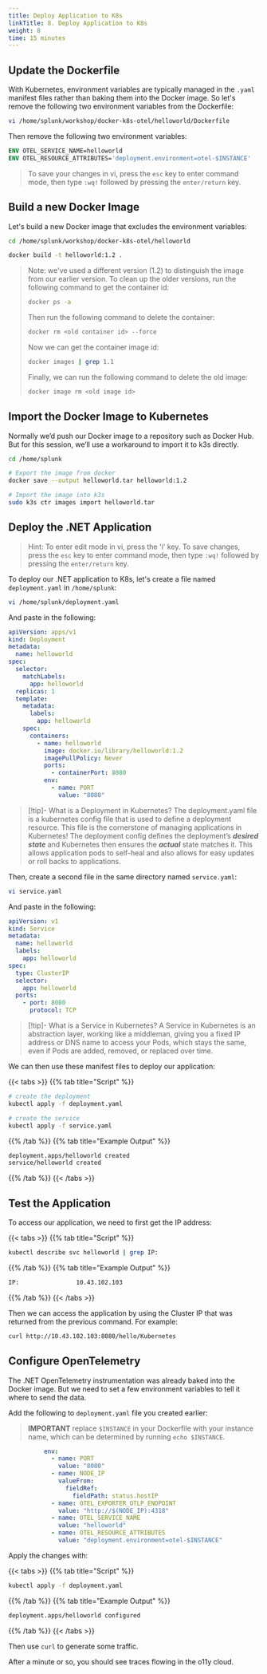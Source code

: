 ```yaml
---
title: Deploy Application to K8s
linkTitle: 8. Deploy Application to K8s
weight: 8
time: 15 minutes
---
```


## Update the Dockerfile

With Kubernetes, environment variables are typically managed in the `.yaml` manifest files rather 
than baking them into the Docker image.  So let's remove the following two environment variables from the Dockerfile:

``` bash
vi /home/splunk/workshop/docker-k8s-otel/helloworld/Dockerfile
```
Then remove the following two environment variables: 

``` dockerfile
ENV OTEL_SERVICE_NAME=helloworld
ENV OTEL_RESOURCE_ATTRIBUTES='deployment.environment=otel-$INSTANCE'
```
> To save your changes in vi, press the `esc` key to enter command mode, then type `:wq!` followed by pressing the `enter/return` key.

## Build a new Docker Image 

Let's build a new Docker image that excludes the environment variables:

``` bash
cd /home/splunk/workshop/docker-k8s-otel/helloworld 

docker build -t helloworld:1.2 .
```

> Note: we've used a different version (1.2) to distinguish the image from our earlier version.
> To clean up the older versions, run the following command to get the container id:
> ``` bash
> docker ps -a
> ```
> Then run the following command to delete the container:
> ``` bash
> docker rm <old container id> --force
> ```
> Now we can get the container image id:
> ``` bash
> docker images | grep 1.1
> ```
> Finally, we can run the following command to delete the old image:
> ``` bash
> docker image rm <old image id>
> ```

## Import the Docker Image to Kubernetes

Normally we’d push our Docker image to a repository such as Docker Hub.
But for this session, we’ll use a workaround to import it to k3s directly. 

``` bash
cd /home/splunk

# Export the image from docker
docker save --output helloworld.tar helloworld:1.2

# Import the image into k3s
sudo k3s ctr images import helloworld.tar
```

## Deploy the .NET Application

> Hint: To enter edit mode in vi, press the 'i' key. To save changes, press the `esc` key to enter command mode, then type `:wq!` followed by pressing the `enter/return` key. 

To deploy our .NET application to K8s, let's create a file named `deployment.yaml` in `/home/splunk`:

``` bash
vi /home/splunk/deployment.yaml
```

And paste in the following:

``` yaml
apiVersion: apps/v1
kind: Deployment
metadata:
  name: helloworld
spec:
  selector:
    matchLabels:
      app: helloworld
  replicas: 1
  template:
    metadata:
      labels:
        app: helloworld
    spec:
      containers:
        - name: helloworld
          image: docker.io/library/helloworld:1.2
          imagePullPolicy: Never
          ports:
            - containerPort: 8080
          env:
            - name: PORT
              value: "8080"
```
> [!tip]- What is a Deployment in Kubernetes?
> The deployment.yaml file is a kubernetes config file that is used to define a deployment resource. This file is the cornerstone of managing applications in Kubernetes! The deployment config defines the deployment’s ***desired state*** and Kubernetes then ensures the ***actual*** state matches it. This allows application pods to self-heal and also allows for easy updates or roll backs to applications.

Then, create a second file in the same directory named `service.yaml`: 

``` bash
vi service.yaml
```

And paste in the following: 

``` yaml
apiVersion: v1
kind: Service
metadata:
  name: helloworld
  labels:
    app: helloworld
spec:
  type: ClusterIP
  selector:
    app: helloworld
  ports:
    - port: 8080
      protocol: TCP
```

> [!tip]- What is a Service in Kubernetes?
> A Service in Kubernetes is an abstraction layer, working like a middleman, giving you a fixed IP address or DNS name to access your Pods, which stays the same, even if Pods are added, removed, or replaced over time. 

We can then use these manifest files to deploy our application: 

{{< tabs >}}
{{% tab title="Script" %}}

``` bash
# create the deployment
kubectl apply -f deployment.yaml

# create the service
kubectl apply -f service.yaml
```

{{% /tab %}}
{{% tab title="Example Output" %}}

``` bash
deployment.apps/helloworld created
service/helloworld created
```

{{% /tab %}}
{{< /tabs >}}

## Test the Application

To access our application, we need to first get the IP address: 

{{< tabs >}}
{{% tab title="Script" %}}

``` bash
kubectl describe svc helloworld | grep IP:
```

{{% /tab %}}
{{% tab title="Example Output" %}}

``` bash
IP:                10.43.102.103
```

{{% /tab %}}
{{< /tabs >}}

Then we can access the application by using the Cluster IP that was returned 
from the previous command.  For example: 

``` bash
curl http://10.43.102.103:8080/hello/Kubernetes
```

## Configure OpenTelemetry 

The .NET OpenTelemetry instrumentation was already baked into the Docker image.  But we need to set a few 
environment variables to tell it where to send the data. 

Add the following to `deployment.yaml` file you created earlier: 

> **IMPORTANT** replace `$INSTANCE` in your Dockerfile with your instance name,
> which can be determined by running `echo $INSTANCE`.

``` yaml
          env:
            - name: PORT
              value: "8080"
            - name: NODE_IP
              valueFrom:
                fieldRef:
                  fieldPath: status.hostIP
            - name: OTEL_EXPORTER_OTLP_ENDPOINT
              value: "http://$(NODE_IP):4318"
            - name: OTEL_SERVICE_NAME
              value: "helloworld"
            - name: OTEL_RESOURCE_ATTRIBUTES 
              value: "deployment.environment=otel-$INSTANCE" 
```

Apply the changes with: 

{{< tabs >}}
{{% tab title="Script" %}}

``` bash
kubectl apply -f deployment.yaml
```
{{% /tab %}}
{{% tab title="Example Output" %}}
``` bash
deployment.apps/helloworld configured
```
{{% /tab %}}
{{< /tabs >}}

Then use `curl` to generate some traffic. 

After a minute or so, you should see traces flowing in the o11y cloud. 